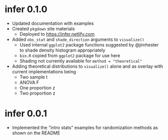 # infer 0.1.0
- Updated documentation with examples
- Created `pkgdown` site materials
  - Deployed to https://infer.netlify.com
- Added `obs_stat` and `shade_direction` arguments to `visualize()`
  - Used internal `ggplot2` package functions suggested by @jimhester to shade
  density histogram appropriately
  - `bin.R` copied from `ggplot2` package for use here
  - Shading not currently available for `method = "theoretical"`  
- Adding theoretical distributions to `visualize()` alone and as overlay with current implementations being
    - Two sample t
    - ANOVA F
    - One proportion z
    - Two proportion z
    
# infer 0.0.1
- Implemented the "intro stats" examples for randomization methods as shown on the README